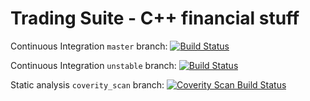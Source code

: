 Trading Suite - C++ financial stuff
===================================================

Continuous Integration `master` branch: [![Build Status](https://travis-ci.org/LeFlou/TradingSuite.svg?branch=master)](https://travis-ci.org/LeFlou/TradingSuite)

Continuous Integration `unstable` branch: [![Build Status](https://travis-ci.org/LeFlou/TradingSuite.svg?branch=unstable)](https://travis-ci.org/LeFlou/TradingSuite)

Static analysis `coverity_scan` branch: <a href="https://scan.coverity.com/projects/leflou-tradingsuite">
  <img alt="Coverity Scan Build Status"
       src="https://scan.coverity.com/projects/leflou-tradingsuite/badge.svg"/>
</a>